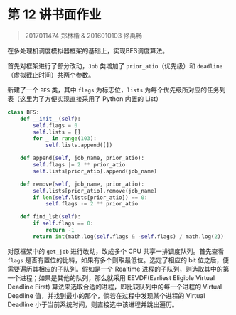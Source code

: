# 第 12 讲书面作业

> 2017011474 郑林楷 & 2016010103 佟禹畅

在多处理机调度模拟器框架的基础上，实现BFS调度算法。

首先对框架进行了部分改动，`Job` 类増加了 `prior_atio`（优先级）和 `deadline`（虚拟截止时间）共两个参数。

新建了一个 `BFS` 类，其中 `flags` 为标志位，`lists` 为每个优先级所对应的任务列表（这里为了方便实现直接采用了 Python 内置的 List）

```python
class BFS:
    def __init__(self):
        self.flags = 0
        self.lists = []
        for _ in range(103):
            self.lists.append([])

    def append(self, job_name, prior_atio):
        self.flags |= 2 ** prior_atio
        self.lists[prior_atio].append(job_name)

    def remove(self, job_name, prior_atio):
        self.lists[prior_atio].remove(job_name)
        if len(self.lists[prior_atio]) == 0:
            self.flags -= 2 ** prior_atio

    def find_lsb(self):
        if self.flags == 0:
            return -1
        return int(math.log(self.flags & -self.flags) / math.log(2))
```

对原框架中的 `get_job` 进行改动，改成多个 CPU 共享一排调度队列。首先查看 `flags` 是否有置位的比特，如果有多个则取最低位。选定了相应的 bit 位之后，便需要遍历其相应的子队列。假如是一个 Realtime 进程的子队列，则选取其中的第一个进程；如果是其他的队列，那么就采用 EEVDF(Earliest Eligible Virtual Deadline First) 算法来选取合适的进程，即比较队列中的每一个进程的 Virtual Deadline 值，并找到最小的那个，倘若在过程中发现某个进程的 Virtual Deadline 小于当前系统时间，则直接选中该进程并跳出遍历。
